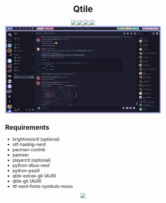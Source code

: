 <div align="center">
  <h1>Qtile</h1>
  <a href="https://github.com/qtile/qtile">
    <img src="https://img.shields.io/badge/qtile-git-informational.svg?style=for-the-badge&logo=python&color=b4befe&logoColor=cdd6f4&labelColor=1e1e2e" />
  </a>
  <a href="#Qtile">
    <img src="https://img.shields.io/github/repo-size/jx11r/qtile?style=for-the-badge&logo=gitbook&color=f2cdcd&logoColor=cdd6f4&labelColor=1e1e2e" />
  </a>
  <a href="https://github.com/jx11r/qtile/stargazers">
    <img src="https://img.shields.io/github/stars/jx11r/qtile?style=for-the-badge&logo=starship&color=94e2d5&logoColor=cdd6f4&labelColor=1e1e2e" />
  </a>
  <a href="https://discord.gg/MmrhPCrPM9">
    <img src="https://img.shields.io/discord/955163559086665728?style=for-the-badge&logo=discord&color=cba6f7&logoColor=cdd6f4&labelColor=1e1e2e" />
  </a>
</div>
<div align="center">
  <img src="https://raw.githubusercontent.com/jx11r/src/i/gh/qtile.png" />
</div>

## Requirements
- brightnessctl (optional)
- otf-hasklig-nerd
- pacman-contrib
- pamixer
- playerctl (optional)
- python-dbus-next
- python-psutil
- qtile-extras-git (AUR)
- qtile-git (AUR)
- ttf-nerd-fonts-symbols-mono

<p align="center">
  <a href="https://github.com/jx11r/qtile/blob/main/LICENSE">
    <img src="https://img.shields.io/static/v1.svg?style=for-the-badge&label=License&message=GPL-3.0&colorA=1e1e2e&colorB=b4befe"/>
  </a>
</p>

